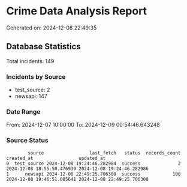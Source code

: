# Crime Data Analysis Report

Generated on: 2024-12-08 22:49:35

## Database Statistics

Total incidents: 149

### Incidents by Source

- test_source: 2
- newsapi: 147

### Date Range

From: 2024-12-07 10:00:00
To: 2024-12-09 00:54:46.643248

### Source Status

```
        source                 last_fetch   status  records_count                 created_at                 updated_at
0  test_source 2024-12-08 19:24:46.282984  success              2 2024-12-08 18:55:50.476939 2024-12-08 19:24:46.282986
1      newsapi 2024-12-08 22:49:25.706308  success            100 2024-12-08 19:46:51.085641 2024-12-08 22:49:25.706308
```
